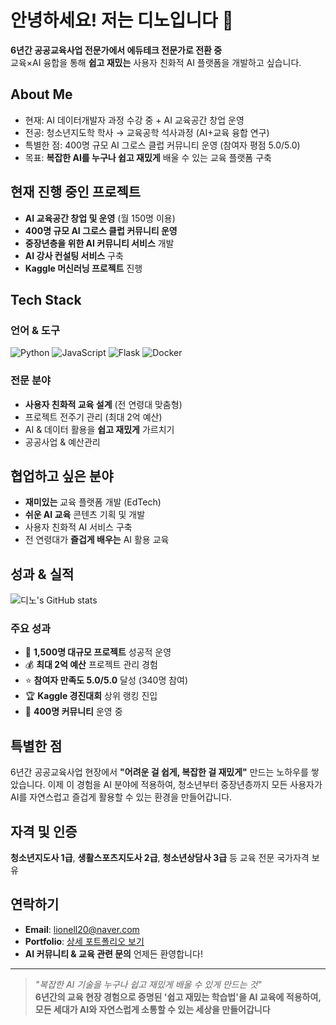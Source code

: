 # 안녕하세요! 저는 디노입니다 👋
**6년간 공공교육사업 전문가에서 에듀테크 전문가로 전환 중**  
교육×AI 융합을 통해 **쉽고 재밌는** 사용자 친화적 AI 플랫폼을 개발하고 싶습니다.

## About Me
- 현재: AI 데이터개발자 과정 수강 중 + AI 교육공간 창업 운영
- 전공: 청소년지도학 학사 → 교육공학 석사과정 (AI+교육 융합 연구)  
- 특별한 점: 400명 규모 AI 그로스 클럽 커뮤니티 운영 (참여자 평점 5.0/5.0)
- 목표: **복잡한 AI를 누구나 쉽고 재밌게** 배울 수 있는 교육 플랫폼 구축

## 현재 진행 중인 프로젝트
- **AI 교육공간 창업 및 운영** (월 150명 이용)
- **400명 규모 AI 그로스 클럽 커뮤니티 운영**
- **중장년층을 위한 AI 커뮤니티 서비스** 개발
- **AI 강사 컨설팅 서비스** 구축
- **Kaggle 머신러닝 프로젝트** 진행

## Tech Stack
### 언어 & 도구
![Python](https://img.shields.io/badge/Python-3776AB?style=for-the-badge&logo=python&logoColor=white)
![JavaScript](https://img.shields.io/badge/JavaScript-F7DF1E?style=for-the-badge&logo=javascript&logoColor=black)
![Flask](https://img.shields.io/badge/Flask-000000?style=for-the-badge&logo=flask&logoColor=white)
![Docker](https://img.shields.io/badge/Docker-2496ED?style=for-the-badge&logo=docker&logoColor=white)

### 전문 분야
- **사용자 친화적 교육 설계** (전 연령대 맞춤형)
- 프로젝트 전주기 관리 (최대 2억 예산)
- AI & 데이터 활용을 **쉽고 재밌게** 가르치기
- 공공사업 & 예산관리

## 협업하고 싶은 분야
- **재미있는** 교육 플랫폼 개발 (EdTech)
- **쉬운 AI 교육** 콘텐츠 기획 및 개발
- 사용자 친화적 AI 서비스 구축
- 전 연령대가 **즐겁게 배우는** AI 활용 교육

## 성과 & 실적
![디노's GitHub stats](https://github-readme-stats.vercel.app/api?username=lionell0901&show_icons=true&theme=radical)

### 주요 성과
- 🎯 **1,500명 대규모 프로젝트** 성공적 운영
- 💰 **최대 2억 예산** 프로젝트 관리 경험
- ⭐ **참여자 만족도 5.0/5.0** 달성 (340명 참여)
- 🏆 **Kaggle 경진대회** 상위 랭킹 진입
- 👥 **400명 커뮤니티** 운영 중

## 특별한 점
6년간 공공교육사업 현장에서 **"어려운 걸 쉽게, 복잡한 걸 재밌게"** 만드는 노하우를 쌓았습니다. 이제 이 경험을 AI 분야에 적용하여, 청소년부터 중장년층까지 모든 사용자가 AI를 자연스럽고 즐겁게 활용할 수 있는 환경을 만들어갑니다.

## 자격 및 인증
**청소년지도사 1급**, **생활스포츠지도사 2급**, **청소년상담사 3급** 등 교육 전문 국가자격 보유

## 연락하기
- **Email**: lionell20@naver.com
- **Portfolio**: [상세 포트폴리오 보기]([링크](https://lionell0901.github.io/))
- **AI 커뮤니티 & 교육 관련 문의** 언제든 환영합니다!

---
> *"복잡한 AI 기술을 누구나 쉽고 재밌게 배울 수 있게 만드는 것"*  
> **6년간의 교육 현장 경험으로 증명된 '쉽고 재밌는 학습법'을 AI 교육에 적용하여, 모든 세대가 AI와 자연스럽게 소통할 수 있는 세상을 만들어갑니다**
